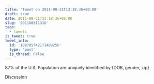 ```yaml
---
title: 'Tweet on 2011-08-31T13:18:36+00:00'
draft: true
date: 2011-08-31T13:18:36+00:00
slug: '201108311318'
tags:
  - tweets
is_tweet: true
tweet_info:
  id: '108785742171488256'
  type: 'post'
  is_thread: False
---
```




87% of the U.S. Population are uniquely identified by {DOB, gender, zip}

[Discussion](https://x.com/sytelus/status/108785742171488256)
